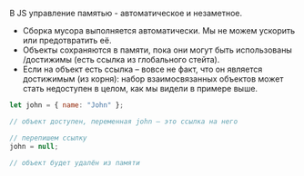 В JS управление памятью - автоматическое и незаметное. 

- Сборка мусора выполняется автоматически. Мы не можем ускорить или предотвратить её.
- Объекты сохраняются в памяти, пока они могут быть использованы /достижимы (есть ссылка из глобального стейта).
- Если на объект есть ссылка – вовсе не факт, что он является достижимым (из корня): набор взаимосвязанных объектов может стать недоступен в целом, как мы видели в примере выше.

```javascript
let john = { name: "John" };

// объект доступен, переменная john — это ссылка на него

// перепишем ссылку
john = null;

// объект будет удалён из памяти
```